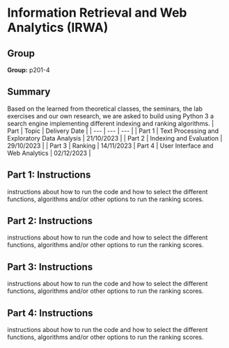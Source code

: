 # Information Retrieval and Web Analytics (IRWA)
## Group 
**Group:** p201-4

## Summary
Based on the learned from theoretical classes, the seminars, the lab exercises and our own research, we are asked to build using Python 3 a search engine implementing different indexing and ranking algorithms.
| Part | Topic | Delivery Date |
| --- | --- | --- |
| Part 1 | Text Processing and Exploratory Data Analysis | 21/10/2023 |
| Part 2 | Indexing and Evaluation | 29/10/2023 |
| Part 3 | Ranking | 14/11/2023
| Part 4 | User Interface and Web Analytics  | 02/12/2023 |

## Part 1: Instructions
instructions about how to run the code and how to select the different functions, algorithms
and/or other options to run the ranking scores.

## Part 2: Instructions
instructions about how to run the code and how to select the different functions, algorithms
and/or other options to run the ranking scores.

## Part 3: Instructions
instructions about how to run the code and how to select the different functions, algorithms
and/or other options to run the ranking scores.

## Part 4: Instructions
instructions about how to run the code and how to select the different functions, algorithms
and/or other options to run the ranking scores.
